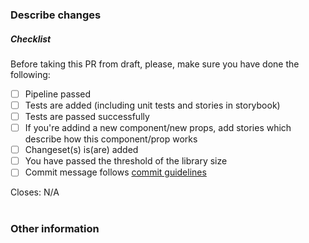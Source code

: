 ### Describe changes

<!-- Please describe the current behaviour that you are modifying or link to a relevant issue.

Contribution guide: https://github.com/cube-js/cube-ui-kit/blob/main/CONTRIBUTING.md

-->

##### Checklist

Before taking this PR from draft, please, make sure you have done the following:

<!-- Remove items that do not apply. For completed items, change [ ] to [x]. -->

- [ ] Pipeline passed
- [ ] Tests are added (including unit tests and stories in storybook)
- [ ] Tests are passed successfully
- [ ] If you're addind a new component/new props, add stories which describe how this component/prop works
- [ ] Changeset(s) is(are) added
- [ ] You have passed the threshold of the library size
- [ ] Commit message follows [commit guidelines](https://github.com/cube-js/cube-ui-kit/blob/main/CONTRIBUTING.md)

Closes: <!-- Please add tickets ids which are relevant to current pr, e.g. CUK-1, CUK-2 ... CUK-XX--> N/A

#

### Other information
